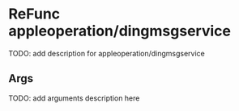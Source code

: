 # ReFunc appleoperation/dingmsgservice

TODO: add description for appleoperation/dingmsgservice

## Args

TODO: add arguments description here
